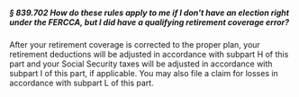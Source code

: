 ##### § 839.702 How do these rules apply to me if I don't have an election right under the FERCCA, but I did have a qualifying retirement coverage error? #####

After your retirement coverage is corrected to the proper plan, your retirement deductions will be adjusted in accordance with subpart H of this part and your Social Security taxes will be adjusted in accordance with subpart I of this part, if applicable. You may also file a claim for losses in accordance with subpart L of this part.
